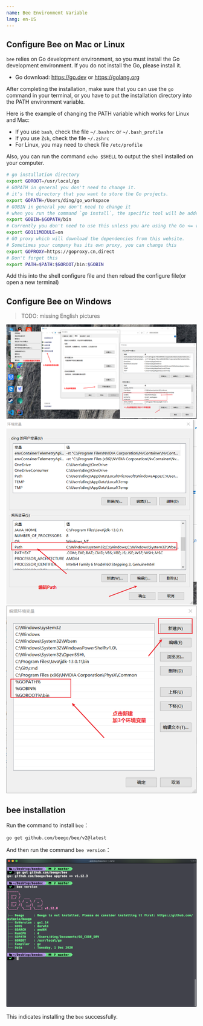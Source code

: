 ```yaml
---
name: Bee Environment Variable
lang: en-US
---
```


## Configure Bee on Mac or Linux

`bee` relies on Go development environment, so you must install the Go development environment. If you do not install the Go, please install it.

- Go download: https://go.dev or https://golang.org

After completing the installation, make sure that you can use the `go`
 command in your terminal, or you have to put the installation directory into the PATH environment variable.

Here is the example of changing the PATH variable which works for Linux and Mac:
- If you use `bash`, check the file `~/.bashrc` or `~/.bash_profile`
- If you use `Zsh`, check the file `~/.zshrc`
- For Linux, you may need to check file `/etc/profile`

Also, you can run the command `echo $SHELL` to output the shell installed on your computer.

```bash
# go installation directory
export GOROOT=/usr/local/go
# GOPATH in general you don't need to change it.
# it's the directory that you want to store the Go projects.
export GOPATH=/Users/ding/go_workspace
# GOBIN in general you don't need to change it
# when you run the command `go install`, the specific tool will be added here
export GOBIN=$GOPATH/bin
# Currently you don't need to use this unless you are using the Go <= v1.14
export GO111MODULE=on
# GO proxy which will download the dependencies from this website.
# Sometimes your company has its own proxy, you can change this
export GOPROXY=https://goproxy.cn,direct
# Don't forget this
export PATH=$PATH:$GOROOT/bin:$GOBIN
```

Add this into the shell configure file and then reload the configure file(or open a new terminal)

## Configure Bee on Windows

> TODO: missing English pictures


![golang_env](img/env1.png)
![golang_env](img/env2.png)
![golang_env](img/env3.png)

## bee installation

Run the command to install `bee`：

`go get github.com/beego/bee/v2@latest`

And then run the command `bee version`：

![bee_test](img/bee_test.png)

This indicates installing the `bee` successfully.